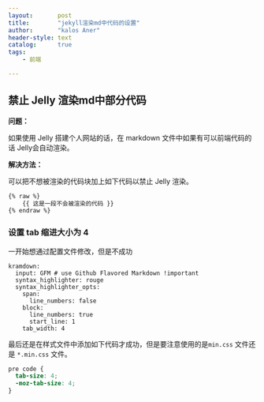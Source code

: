 ```yaml
---
layout:       post
title:        "jekyll渲染md中代码的设置"
author:       "kalos Aner"
header-style: text
catalog:      true
tags:
    - 前端

---
```


## 禁止 Jelly 渲染md中部分代码

**问题：**

如果使用 Jelly 搭建个人网站的话，在 markdown 文件中如果有可以前端代码的话 Jelly会自动渲染。

**解决方法：**

可以把不想被渲染的代码块加上如下代码以禁止 Jelly 渲染。

```html
{% raw %}
    {{ 这是一段不会被渲染的代码 }}
{% endraw %}
```

### 设置 tab 缩进大小为 4 

一开始想通过配置文件修改，但是不成功

```
kramdown:
  input: GFM # use Github Flavored Markdown !important
  syntax_highlighter: rouge
  syntax_highlighter_opts:
    span:
      line_numbers: false
    block:
      line_numbers: true
      start_line: 1
    tab_width: 4
```

最后还是在样式文件中添加如下代码才成功，但是要注意使用的是`min.css` 文件还是 `*.min.css` 文件。

```css
pre code {
  tab-size: 4;
  -moz-tab-size: 4;
}
```

